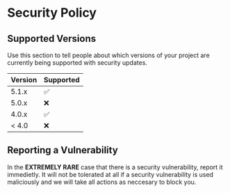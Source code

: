 # Security Policy

## Supported Versions

Use this section to tell people about which versions of your project are
currently being supported with security updates.

| Version | Supported          |
| ------- | ------------------ |
| 5.1.x   | :white_check_mark: |
| 5.0.x   | :x:                |
| 4.0.x   | :white_check_mark: |
| < 4.0   | :x:                |

## Reporting a Vulnerability

In the **EXTREMELY RARE** case that there is a security vulnerability, report it immedietly.
It will not be tolerated at all if a security vulnerability is used maliciously and we will take all actions as neccesary to block you.
